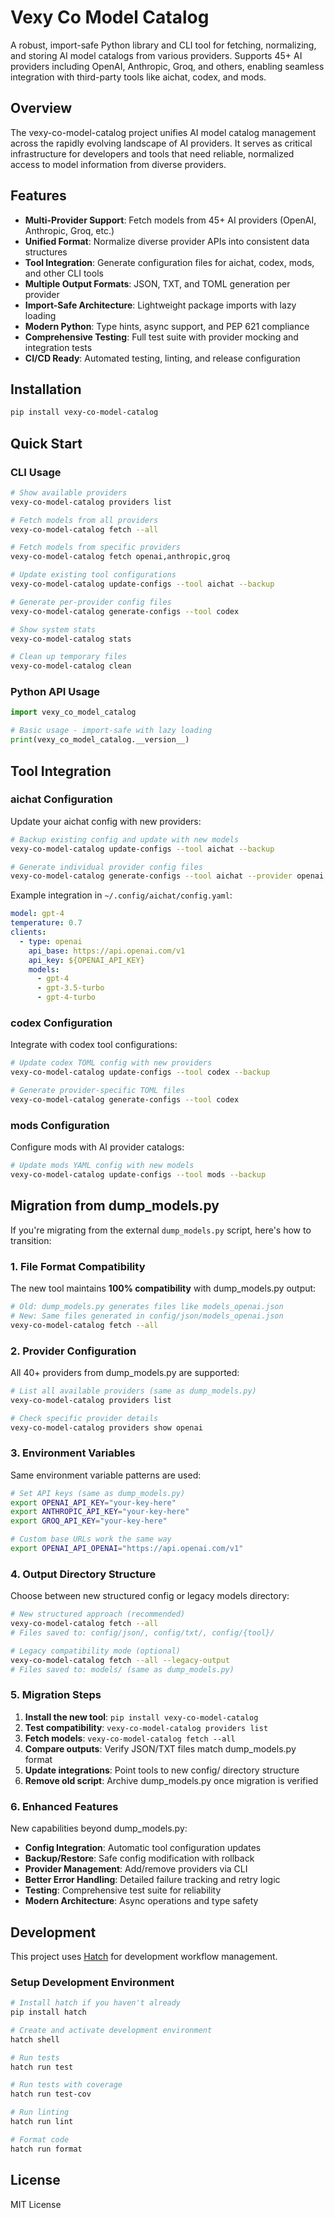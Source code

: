 # Vexy Co Model Catalog

A robust, import-safe Python library and CLI tool for fetching, normalizing, and storing AI model catalogs from various providers. Supports 45+ AI providers including OpenAI, Anthropic, Groq, and others, enabling seamless integration with third-party tools like aichat, codex, and mods.

## Overview

The vexy-co-model-catalog project unifies AI model catalog management across the rapidly evolving landscape of AI providers. It serves as critical infrastructure for developers and tools that need reliable, normalized access to model information from diverse providers.

## Features

- **Multi-Provider Support**: Fetch models from 45+ AI providers (OpenAI, Anthropic, Groq, etc.)
- **Unified Format**: Normalize diverse provider APIs into consistent data structures  
- **Tool Integration**: Generate configuration files for aichat, codex, mods, and other CLI tools
- **Multiple Output Formats**: JSON, TXT, and TOML generation per provider
- **Import-Safe Architecture**: Lightweight package imports with lazy loading
- **Modern Python**: Type hints, async support, and PEP 621 compliance
- **Comprehensive Testing**: Full test suite with provider mocking and integration tests
- **CI/CD Ready**: Automated testing, linting, and release configuration

## Installation

```bash
pip install vexy-co-model-catalog
```

## Quick Start

### CLI Usage

```bash
# Show available providers
vexy-co-model-catalog providers list

# Fetch models from all providers
vexy-co-model-catalog fetch --all

# Fetch models from specific providers
vexy-co-model-catalog fetch openai,anthropic,groq

# Update existing tool configurations
vexy-co-model-catalog update-configs --tool aichat --backup

# Generate per-provider config files
vexy-co-model-catalog generate-configs --tool codex

# Show system stats
vexy-co-model-catalog stats

# Clean up temporary files
vexy-co-model-catalog clean
```

### Python API Usage

```python
import vexy_co_model_catalog

# Basic usage - import-safe with lazy loading
print(vexy_co_model_catalog.__version__)
```

## Tool Integration

### aichat Configuration

Update your aichat config with new providers:

```bash
# Backup existing config and update with new models
vexy-co-model-catalog update-configs --tool aichat --backup

# Generate individual provider config files
vexy-co-model-catalog generate-configs --tool aichat --provider openai
```

Example integration in `~/.config/aichat/config.yaml`:
```yaml
model: gpt-4
temperature: 0.7
clients:
  - type: openai
    api_base: https://api.openai.com/v1
    api_key: ${OPENAI_API_KEY}
    models:
      - gpt-4
      - gpt-3.5-turbo
      - gpt-4-turbo
```

### codex Configuration  

Integrate with codex tool configurations:

```bash
# Update codex TOML config with new providers
vexy-co-model-catalog update-configs --tool codex --backup

# Generate provider-specific TOML files
vexy-co-model-catalog generate-configs --tool codex
```

### mods Configuration

Configure mods with AI provider catalogs:

```bash
# Update mods YAML config with new models
vexy-co-model-catalog update-configs --tool mods --backup
```

## Migration from dump_models.py

If you're migrating from the external `dump_models.py` script, here's how to transition:

### 1. File Format Compatibility

The new tool maintains **100% compatibility** with dump_models.py output:

```bash
# Old: dump_models.py generates files like models_openai.json
# New: Same files generated in config/json/models_openai.json
vexy-co-model-catalog fetch --all
```

### 2. Provider Configuration

All 40+ providers from dump_models.py are supported:

```bash
# List all available providers (same as dump_models.py)
vexy-co-model-catalog providers list

# Check specific provider details
vexy-co-model-catalog providers show openai
```

### 3. Environment Variables

Same environment variable patterns are used:

```bash
# Set API keys (same as dump_models.py)
export OPENAI_API_KEY="your-key-here"
export ANTHROPIC_API_KEY="your-key-here" 
export GROQ_API_KEY="your-key-here"

# Custom base URLs work the same way
export OPENAI_API_OPENAI="https://api.openai.com/v1"
```

### 4. Output Directory Structure

Choose between new structured config or legacy models directory:

```bash
# New structured approach (recommended)
vexy-co-model-catalog fetch --all
# Files saved to: config/json/, config/txt/, config/{tool}/

# Legacy compatibility mode (optional)
vexy-co-model-catalog fetch --all --legacy-output
# Files saved to: models/ (same as dump_models.py)
```

### 5. Migration Steps

1. **Install the new tool**: `pip install vexy-co-model-catalog`
2. **Test compatibility**: `vexy-co-model-catalog providers list`
3. **Fetch models**: `vexy-co-model-catalog fetch --all`
4. **Compare outputs**: Verify JSON/TXT files match dump_models.py format
5. **Update integrations**: Point tools to new config/ directory structure
6. **Remove old script**: Archive dump_models.py once migration is verified

### 6. Enhanced Features

New capabilities beyond dump_models.py:

- **Config Integration**: Automatic tool configuration updates
- **Backup/Restore**: Safe config modification with rollback
- **Provider Management**: Add/remove providers via CLI
- **Better Error Handling**: Detailed failure tracking and retry logic
- **Testing**: Comprehensive test suite for reliability
- **Modern Architecture**: Async operations and type safety

## Development

This project uses [Hatch](https://hatch.pypa.io/) for development workflow management.

### Setup Development Environment

```bash
# Install hatch if you haven't already
pip install hatch

# Create and activate development environment
hatch shell

# Run tests
hatch run test

# Run tests with coverage
hatch run test-cov

# Run linting
hatch run lint

# Format code
hatch run format
```

## License

MIT License 